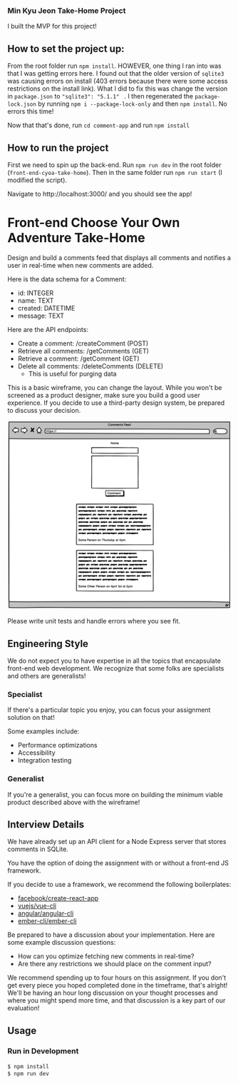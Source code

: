 ### Min Kyu Jeon Take-Home Project

I built the MVP for this project! 

## How to set the project up:
From the root folder run `npm install`. 
HOWEVER, one thing I ran into was that I was getting errors here. 
I found out that the older version of `sqlite3` was causing errors on install (403 errors because there were some access restrictions on the install link). 
What I did to fix this was change the version in `package.json` to `"sqlite3": "5.1.1" ` . 
I then regenerated the `package-lock.json` by running `npm i --package-lock-only` and then `npm install`.
No errors this time!

Now that that's done, run `cd comment-app` and run `npm install`

## How to run the project
First we need to spin up the back-end. 
Run `npm run dev` in the root folder (`front-end-cyoa-take-home`). 
Then in the same folder run `npm run start` (I modified the script). 

Navigate to http://localhost:3000/ and you should see the app! 

# Front-end Choose Your Own Adventure Take-Home

Design and build a comments feed that displays all comments and notifies a user in real-time when new comments are added.

Here is the data schema for a Comment:
* id: INTEGER
* name: TEXT
* created: DATETIME
* message: TEXT

Here are the API endpoints:
* Create a comment: /createComment (POST)
* Retrieve all comments: /getComments (GET)
* Retrieve a comment: /getComment (GET)
* Delete all comments: /deleteComments (DELETE)
  * This is useful for purging data

This is a basic wireframe, you can change the layout. While you won't be screened as a product designer, make sure you build a good user experience. If you decide to use a third-party design system, be prepared to discuss your decision.

![Basic wireframe](wireframe.png)

Please write unit tests and handle errors where you see fit.

## Engineering Style

We do not expect you to have expertise in all the topics that encapsulate front-end web development. We recognize that some folks are specialists and others are generalists!

### Specialist

If there's a particular topic you enjoy, you can focus your assignment solution on that!

Some examples include:
* Performance optimizations
* Accessibility
* Integration testing

### Generalist

If you're a generalist, you can focus more on building the minimum viable product described above with the wireframe!

## Interview Details

We have already set up an API client for a Node Express server that stores comments in SQLite.

You have the option of doing the assignment with or without a front-end JS framework.

If you decide to use a framework, we recommend the following boilerplates:
* [facebook/create-react-app](https://github.com/facebook/create-react-app)
* [vuejs/vue-cli](https://github.com/vuejs/vue-cli)
* [angular/angular-cli](https://github.com/angular/angular-cli)
* [ember-cli/ember-cli](https://github.com/ember-cli/ember-cli)

Be prepared to have a discussion about your implementation. Here are some example discussion questions:
* How can you optimize fetching new comments in real-time?
* Are there any restrictions we should place on the comment input?

We recommend spending up to four hours on this assignment. If you don't get every piece you hoped completed done in the timeframe, that's alright! We'll be having an hour long discussion on your thought processes and where you might spend more time, and that discussion is a key part of our evaluation!

## Usage

### Run in Development

```
$ npm install
$ npm run dev
```
